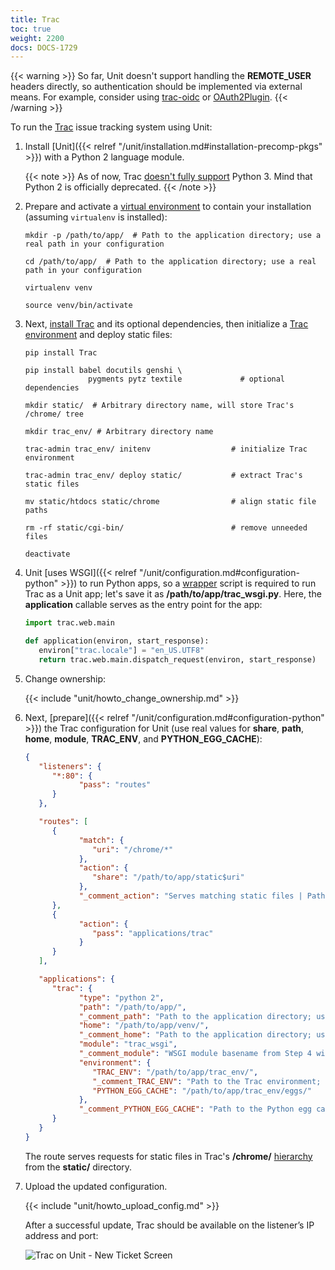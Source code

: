 ```yaml
---
title: Trac
toc: true
weight: 2200
docs: DOCS-1729
---
```


{{< warning >}}
So far, Unit doesn't support handling the **REMOTE_USER** headers
directly, so authentication should be implemented via external means. For
example, consider using [trac-oidc](https://pypi.org/project/trac-oidc/) or
[OAuth2Plugin](https://trac-hacks.org/wiki/OAuth2Plugin).
{{< /warning >}}

To run the [Trac](https://trac.edgewall.org) issue tracking system using
Unit:

1. Install [Unit]({{< relref "/unit/installation.md#installation-precomp-pkgs" >}}) with a Python 2 language module.

   {{< note >}}
   As of now, Trac [doesn't fully support](https://trac.edgewall.org/ticket/12130) Python 3. Mind that Python 2
   is officially deprecated.
   {{< /note >}}

2. Prepare and activate a [virtual environment](https://virtualenv.pypa.io/en/latest/) to contain your installation
   (assuming `virtualenv` is installed):

   ```console
   mkdir -p /path/to/app/  # Path to the application directory; use a real path in your configuration
   ```

   ```console
   cd /path/to/app/  # Path to the application directory; use a real path in your configuration
   ```

   ```console
   virtualenv venv
   ```

   ```console
   source venv/bin/activate
   ```

3. Next, [install Trac](https://trac.edgewall.org/wiki/TracInstall) and its
   optional dependencies, then initialize a [Trac environment](https://trac.edgewall.org/wiki/TracEnvironment) and deploy static files:

   ```console
   pip install Trac
   ```

   ```console
   pip install babel docutils genshi \
                 pygments pytz textile             # optional dependencies
   ```

   ```console
   mkdir static/  # Arbitrary directory name, will store Trac's /chrome/ tree
   ```

   ```console
   mkdir trac_env/ # Arbitrary directory name
   ```

   ```console
   trac-admin trac_env/ initenv                  # initialize Trac environment
   ```

   ```console
   trac-admin trac_env/ deploy static/           # extract Trac's static files
   ```

   ```console
   mv static/htdocs static/chrome                # align static file paths
   ```

   ```console
   rm -rf static/cgi-bin/                        # remove unneeded files
   ```

   ```console
   deactivate
   ```

4. Unit [uses WSGI]({{< relref "/unit/configuration.md#configuration-python" >}})
   to run Python apps, so a
   [wrapper](https://trac.edgewall.org/wiki/1.3/TracModWSGI#Averybasicscript)
   script is required to run Trac as a Unit app; let's save it as
   **/path/to/app/trac_wsgi.py**. Here, the **application** callable
   serves as the entry point for the app:

   ```python
   import trac.web.main

   def application(environ, start_response):
      environ["trac.locale"] = "en_US.UTF8"
      return trac.web.main.dispatch_request(environ, start_response)
   ```

5. Change ownership:

   {{< include "unit/howto_change_ownership.md" >}}

6. Next, [prepare]({{< relref "/unit/configuration.md#configuration-python" >}}) the Trac configuration for Unit
   (use real values for **share**, **path**, **home**,
   **module**, **TRAC_ENV**, and **PYTHON_EGG_CACHE**):

   ```json
   {
      "listeners": {
         "*:80": {
               "pass": "routes"
         }
      },

      "routes": [
         {
               "match": {
                  "uri": "/chrome/*"
               },
               "action": {
                  "share": "/path/to/app/static$uri"
               },
               "_comment_action": "Serves matching static files | Path to the static files; use a real path in your configuration"
         },
         {
               "action": {
                  "pass": "applications/trac"
               }
         }
      ],

      "applications": {
         "trac": {
               "type": "python 2",
               "path": "/path/to/app/",
               "_comment_path": "Path to the application directory; use a real path in your configuration",
               "home": "/path/to/app/venv/",
               "_comment_home": "Path to the application directory; use a real path in your configuration",
               "module": "trac_wsgi",
               "_comment_module": "WSGI module basename from Step 4 with extension omitted",
               "environment": {
                  "TRAC_ENV": "/path/to/app/trac_env/",
                  "_comment_TRAC_ENV": "Path to the Trac environment; use a real path in your configuration",
                  "PYTHON_EGG_CACHE": "/path/to/app/trac_env/eggs/"
               },
               "_comment_PYTHON_EGG_CACHE": "Path to the Python egg cache for Trac; use a real path in your configuration"
         }
      }
   }
   ```

   The route serves requests for static files in Trac's **/chrome/**
   [hierarchy](https://trac.edgewall.org/wiki/TracDev/TracURLs) from the
   **static/** directory.

7. Upload the updated configuration.

   {{< include "unit/howto_upload_config.md" >}}

   After a successful update, Trac should be available on the listener’s IP
   address and port:

   ![Trac on Unit - New Ticket Screen](/unit/images/trac.png)
